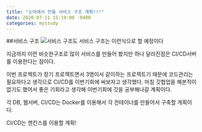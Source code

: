 ```yaml
---
title: "소마에서 만들 서비스 구조 계획!!!"
date: 2020-07-11 15:19:00 -0400
categories: mystudy
---
```

##서비스 구조
![서비스 구조도](https://user-images.githubusercontent.com/40769820/87218050-50663480-c38a-11ea-9b75-98986810a9f7.png)
서비스 구조는 이런식으로 할 예정이다

지금까지 이런 비슷한구조로 많이 서비스를 만들어 봤지만 하나 달라진점은
CI/CD서버를 이용한다는 점이다. 

이번 프로젝트가 장기 프로젝트면서 3명이서 같이하는 프로젝트기 때문에 코드관리는 필요하다고 생각으로 CI/CD를 이번기회에 써보자고 생각했다.
마침 깃협업을 해본적이 없기도 했어서 좋은 기회라고 생각해 이번기회에 깃을 공부해나갈 계획이다.

각 DB, 웹서버, CI/CD는 Docker를 이용해서 각 컨테이너를 만들어서 구축할 게획이다.

CI/CD는 젠킨스를 이용할 계획!
